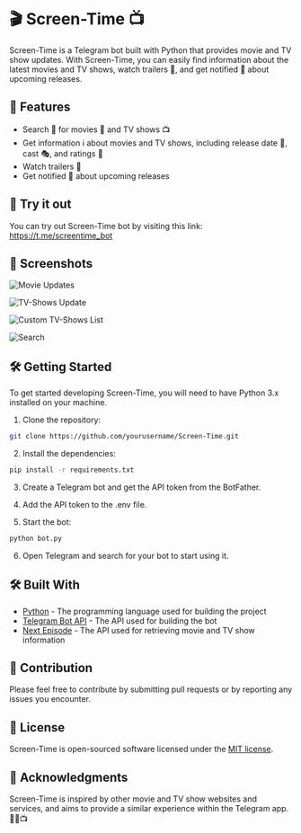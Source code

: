 # 🎬 Screen-Time 📺

Screen-Time is a Telegram bot built with Python that provides movie and TV show updates. With Screen-Time, you can easily find information about the latest movies and TV shows, watch trailers 🍿, and get notified 📩 about upcoming releases.

## 🚀 Features

- Search 🔎 for movies 🎥 and TV shows 📺
- Get information ℹ️ about movies and TV shows, including release date 📅, cast 🎭, and ratings 🌟
- Watch trailers 🍿
- Get notified 📩 about upcoming releases

## 📣 Try it out

You can try out Screen-Time bot by visiting this link: https://t.me/screentime_bot

## 📸 Screenshots

![Movie Updates](https://imgur.com/ihpE15N.png "Movie Updates")

![TV-Shows Update](https://imgur.com/RKpwQ4y.png "TV-Shows Updates")

![Custom TV-Shows List](https://imgur.com/AtgARoq.png "Custom TV-Shows List")

![Search](https://imgur.com/J0ySlOI.png "Search")

## 🛠️ Getting Started

To get started developing Screen-Time, you will need to have Python 3.x installed on your machine.

1. Clone the repository:

```bash
git clone https://github.com/yourusername/Screen-Time.git
```

2. Install the dependencies:

```bash
pip install -r requirements.txt
```

3. Create a Telegram bot and get the API token from the BotFather.

4. Add the API token to the .env file.

5. Start the bot:

```bash
python bot.py
```

6. Open Telegram and search for your bot to start using it.

## 🛠️ Built With

- [Python](https://www.python.org/) - The programming language used for building the project
- [Telegram Bot API](https://core.telegram.org/bots/api) - The API used for building the bot
- [Next Episode](https://next-episode.net/) - The API used for retrieving movie and TV show information

## 👥 Contribution

Please feel free to contribute by submitting pull requests or by reporting any issues you encounter.

## 📝 License

Screen-Time is open-sourced software licensed under the [MIT license](https://opensource.org/licenses/MIT).

## 🙏 Acknowledgments

Screen-Time is inspired by other movie and TV show websites and services, and aims to provide a similar experience within the Telegram app. 🤖🍿📺
